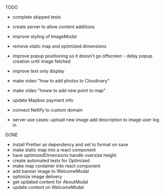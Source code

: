 TODO

- complete skipped tests

- create server to allow content additions

- improve styling of ImageModal
- remove static map and optimized dimensions
- improve popup positioning so it doesn't go offscreen - delay popup creation until image fetched
- improve text only display
- make video "how to add photos to Cloudinary"
- make video "howw to add new point to map"
- update Mapbox payment info
- connect Netlify to custom domain

- server use cases:
  upload new image
  add description to image
  user log in

DONE

- install Prettier as dependency and set to format on save
- make static map into a react component
- have optimizedDimensions handle oversize height
- create automated tests for Optimized
- make map container into react component
- add banner image to WelcomeModal
- optimize image delivery
- get updated content for AboutModal
- update content on WelcomeModal
